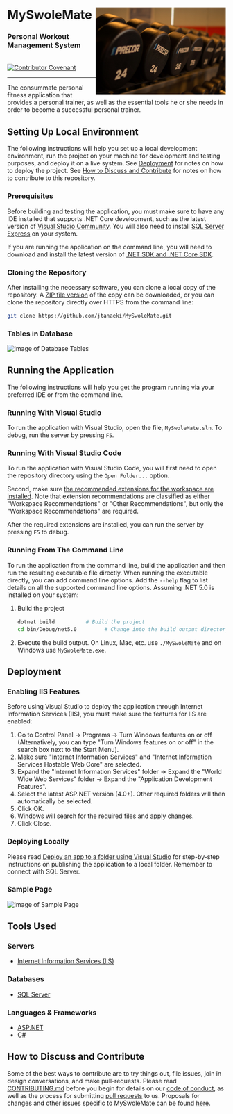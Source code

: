 # MySwoleMate <img align="right" width="300" height="200" src="MySwoleMate/Images/weights.jpg">
### Personal Workout Management System
<br>
<a href="https://www.contributor-covenant.org/">
    <img alt="Contributor Covenant" src="https://img.shields.io/badge/Contributor%20Covenant-2.0-4baaaa.svg" />
</a>

---

The consummate personal fitness application that provides a personal trainer, as well as the essential tools he or she needs in order to become a successful personal trainer.

## Setting Up Local Environment
The following instructions will help you set up a local development environment, run the project on your machine for development and testing purposes, and deploy it on a live system. See [Deployment](https://github.com/jtanaeki/MySwoleMate/blob/main/README.md#deployment) for notes on how to deploy the project. See [How to Discuss and Contribute](https://github.com/jtanaeki/MySwoleMate#how-to-discuss-and-contribute) for notes on how to contribute to this repository.

### Prerequisites
Before building and testing the application, you must make sure to have any IDE installed that supports .NET Core development, such as the latest version of [Visual Studio Community](https://visualstudio.microsoft.com/downloads/#). You will also need to install [SQL Server Express](https://www.microsoft.com/en-us/sql-server/sql-server-downloads) on your system.

If you are running the application on the command line, you will need to download and install the latest version of [.NET SDK and .NET Core SDK](https://dotnet.microsoft.com/download).

### Cloning the Repository
After installing the necessary software, you can clone a local copy of the repository. A [ZIP file version](https://github.com/jtanaeki/MySwoleMate/archive/refs/heads/main.zip) of the copy can be downloaded, or you can clone the repository directly over HTTPS from the command line:

```bash
git clone https://github.com/jtanaeki/MySwoleMate.git
```

### Tables in Database
![Image of Database Tables](https://user-images.githubusercontent.com/55217672/114484461-45218d00-9bd8-11eb-88f0-3a76c9eb9057.png)

## Running the Application
The following instructions will help you get the program running via your preferred IDE or from the command line.

### Running With Visual Studio
To run the application with Visual Studio, open the file, `MySwoleMate.sln`. To debug, run the server by pressing `F5`.

### Running With Visual Studio Code
To run the application with Visual Studio Code, you will first need to open the repository directory using the `Open Folder...` option.

Second, make sure [the recommended extensions for the workspace are installed](https://code.visualstudio.com/docs/editor/extension-gallery#_recommended-extensions). Note that extension recommendations are classified as either "Workspace Recommendations" or "Other Recommendations", but only the "Workspace Recommendations" are required.

After the required extensions are installed, you can run the server by pressing `F5` to debug.

### Running From The Command Line
To run the application from the command line, build the application and then run the resulting executable file directly. When running the executable directly, you can add command line options. Add the `--help` flag to list details on all the supported command line options. Assuming .NET 5.0 is installed on your system:

1. Build the project

    ```bash
    dotnet build          # Build the project
    cd bin/Debug/net5.0         # Change into the build output directory
    ```

2. Execute the build output. On Linux, Mac, etc. use `./MySwoleMate` and on Windows use `MySwoleMate.exe`.

## Deployment
### Enabling IIS Features
Before using Visual Studio to deploy the application through Internet Information Services (IIS), you must make sure the features for IIS are enabled:
1. Go to Control Panel → Programs → Turn Windows features on or off (Alternatively, you can type "Turn Windows features on or off" in the search box next to the Start Menu).
2. Make sure "Internet Information Services" and "Internet Information Services Hostable Web Core" are selected.
3. Expand the "Internet Information Services" folder → Expand the "World Wide Web Services" folder → Expand the "Application Development Features".
4. Select the latest ASP.NET version (4.0+). Other required folders will then automatically be selected.
5. Click OK.
6. Windows will search for the required files and apply changes.
7. Click Close.

### Deploying Locally
Please read [Deploy an app to a folder using Visual Studio](https://docs.microsoft.com/en-us/visualstudio/deployment/quickstart-deploy-to-local-folder?view=vs-2019) for step-by-step instructions on publishing the application to a local folder. Remember to connect with SQL Server.

### Sample Page
![Image of Sample Page](https://user-images.githubusercontent.com/55217672/114323937-8bea8680-9af5-11eb-820a-8cd3f15ba8c1.png)

## Tools Used
### Servers
* [Internet Information Services (IIS)](https://www.iis.net/)

### Databases
* [SQL Server](https://www.microsoft.com/en-us/sql-server/)

### Languages & Frameworks
* [ASP.NET](https://dotnet.microsoft.com/apps/aspnet)
* [C#](https://docs.microsoft.com/en-us/dotnet/csharp/tour-of-csharp/)

## How to Discuss and Contribute
Some of the best ways to contribute are to try things out, file issues, join in design conversations, and make pull-requests. Please read [CONTRIBUTING.md](CONTRIBUTING.md) before you begin for details on our [code of conduct](CODE_OF_CONDUCT.md), as well as the process for submitting [pull requests](https://github.com/jtanaeki/MySwoleMate/pulls) to us. Proposals for changes and other issues specific to MySwoleMate can be found [here](https://github.com/jtanaeki/MySwoleMate/issues).

